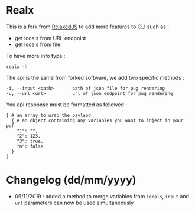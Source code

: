 # Realx

This is a fork from [RelaxedJS](https://github.com/RelaxedJS/ReLaXed/wiki/Command-line-options) to add more features to CLI such as : 
* get locals from URL endpoint
* get locals from file

To have more info type :

```
realx -h
```

The api is the same from forked software, we add two specific methods :

```
-i, --input <path>       path of json file for pug rendering
-u, --url <url>          url of json endpoint for pug rendering
```

You api response must be formatted as followed : 

```
[ # an array to wrap the paylaod
  { # an object containing any variables you want to inject in your pdf
    "1": "",
    "2": 123,
    "3": true,
    "n": false
  }
]
```

# Changelog (dd/mm/yyyy)

* 06/11/2019 : added a method to merge variables from ``locals``, ``input`` and ``url`` parameters can now be used simultaneously
